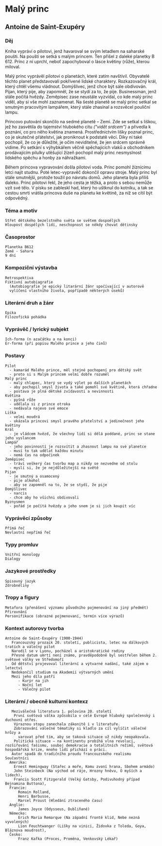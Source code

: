 # Malý princ
## Antoine de Saint-Exupéry

### Děj
   Kniha vypráví o pilotovi, jenž havaroval se svým letadlem na saharské poušti. Na poušti se setká s malým princem. Ten přišel z daleké planetky B 612. Princ z ní uprchl, neboť zapochyboval o lásce květiny (růže), kterou miloval.
   
   Malý princ vyprávěl pilotovi o planetách, které zatím navštívil. Obyvatelé těchto planet představovali pokřivené lidské charaktery. Rozkazovačný král, který chtěl všemu vládnout. Domýšlivec, jenž chce být sále obdivován. Pijan, který pije, aby zapomněl, že se stydí za to, že pije. Businessman, jenž stále počítá hvězdy. Zeměpisec zase neustále vyzvídal, co kde malý princ viděl, aby si vše mohl zaznamenat. Na šesté planetě se malý princ setkal se smutným pracovitým lampářem, který stále zhasínal a rozsvěcel pouliční lampu. 
    
   Princovo putování skončilo na sedmé planetě – Zemi. Zde se setkal s liškou, jež ho zasvětila do tajemství hlubokého citu *("vidět srdcem")* a přivedla k poznání, co pro něho květina znamená. Prostřednictvím lišky poznal princ, co je skutečné přátelství, jak proniknout k podstatě věcí. Díky ní také pochopil, že co je důležité, je očím neviditelné, že jen srdcem správně vidíme. Po setkání s výhybkářem věčně spěchajících vlaků a obchodníkem prodávajícím pilulky utěšující žízeň pochopil malý princ nesmyslnost lidského spěchu a honby za náhražkami. 
   
   Během princova vypravování došla pilotovi voda. Princ pomohl žíznícímu letci najít studnu. Poté letec-vypravěč dokončil opravu stroje. Malý princ byl stále smutnější, protože toužil po návratu domů. Jeho planeta byla příliš daleko. Princ pilotovi řekl, že jeho cesta je těžká, a proto s sebou nemůže vzít své tělo. V písku se zableskl had, který ho uštknul do kotníku, a tak se cestou smrti vrátila princova duše na planetu ke květině, za níž se cítil být odpovědný. 

### Téma a motiv
    Střet dětského bezelstného světa se světem dospoělých
    Hloupost dospělých lidí, neschopnost se někdy chovat dětinsky
### Časoprostor
    Planetka B612
    Země - Sahara
    9 dní
### Kompoziční výstavba
    Retrospektiva
    Fiktivní autobiagrafie
      (Autobiografie je epický litarární žánr spočívající v autorově 
      vylíčení vlastního života, popřípadě některých úseků)
### Literární druh a žánr
    Epika
    Filozofická pohádka
### Vyprávěč / lyrický subjekt
    Ich-forma (n azačátku a na konci)
    Er-forma (při popisu Malého prince a jeho činů)
### Postavy
    Pilot
      - kamarád Malého prince, měl stejné pochopení pro dětský svět
      - proto si s Malým princem velmi dobře rozuměl
    Malý princ
      - malý chlapec, který se vydý výlet po dalších planetách
      - aby pochopil smysl života a také pomohl své květině, která chřadne
      - postava je plná dětské zvídavosti a nevinnosti
    Květina
      - pyšná růže
      - udělala si z prince otroka
      - nedávala najevo své emoce
    Liška
      - velmi moudrá
      - ukázala princovi smysl pravého přatelství a jedinečnost jeho květiny
    Král
      - je vládcem hvězd, že všechny lidí si dělá poddané, princ se stane jeho vyslancem
    Lampář
      - jeho povinností je rozsvítit a zhasnout lampu na své planetce
      - musí to tak udělat každou minutu
      - nemá čas na odpočinek
    Zeměpisec
      - tráví veškerý čas tvorbu map a nikdy se nezvedne od stolu
      - myslí si, že je nejdůležitejší na světě
    Pijan
      - je smutný a osamocený
      - pije alkohol
      - aby se zapomněl na to, že se stydí, že pije
    Domýšlivec
      - narcis
      - chce aby ho všichni obdivovali
    Byznysmen
      - pořád je počítá hvězdy a jeho snem je si jich koupit víc
### Vyprávěcí způsoby
    Přímá řeč
    Nevlastní nepřímá řeč
### Typy promluv 
    Vnitřní monology
    Dialogy

### Jazykové prostředky
    Spisovný jazyk
    Zdrobněliny
### Tropy a figury
    Metafora (přenášení významu původního pojmenování na jiný předmět)
    Přirovnání
    Personifikace (obrazné pojmenovaní, termín více výrazů)
### Kontext autorovy tvorba
    Antoine de Saint-Exupéry (1900-1944)
       Francouzský prozaik 20. století, publicista, letec na dálkových tratích a válečný pilot
       Narodil se v Lyonu, pocházel a aristokratické rodiny
       Přesné datum umrtí není známo, pravděpodobně byl sestřelen během 2. světové války ve Středomoří
       Od dětství projevoval literární a výtvarné nadání, také zájem o letectví
       Nedokončil studium na Akademii výtvarných umění
       Mezi jeho díla patří
          - Kurýr na jih
          - Noční let
          - Válečný pilot
### Literární / obecně kulturní kontexz
       Meziválečná literatura 1. polovina 20. století   
        První světová válka způsobila v celé Evropě hluboký společenský i duchovní otřes. 
        Výraznou stopu zanechala zákonitě i v literatuře. 
        Zobrazování válečné tématiky si kladlo za cíl vylíčit válečné hrůzy a 
          varovat před tím, aby se taková situace už nikdy neopakovala. 
        Politická situace – na kontinentu probíhá vlna revolucí, rozšiřování fašismu, souboj demokracie a totalitních režimů, světová hospodářská krize, mnoho lidí přichází o práci.
       Autor spadá do tradičního proudu francouzského realismu
    Součastníci
      Amerika: 
        Ernest Hemingway (Stařec a moře, Komu zvoní hrana, Sbohem armádo) 
        John Steinbeck (Na východ od ráje, Hrozny hněvu, O myších a lidech), 
        Francis Scott Fitzgerald (Velký Gatsby, Podivuhodný případ Bejnamina Buttona), 
      Francie: 
          Romain Rolland, 
          Henri Barbusse, 
          Marcel Proust (Hledání ztraceného času) 
      Anglie:  
          James Joyce (Odysseus, Dubliňané) 
      Německo: 
          Erich Maria Remarque (Na západní frontě klid, Nebe nezná vyvolených) 
          Lion Feuchtwanger (Lišky na vinici, Židovka z Toleda, Goya, Bláznova moudrost), 
      Česko: 
          Franz Kafka (Proces, Proměna, Venkovský Lékař) 
